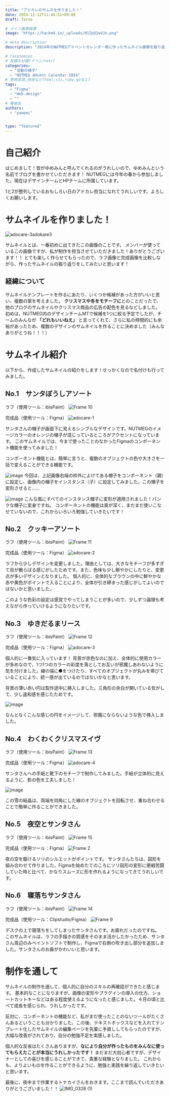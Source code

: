 ```yaml
---
title: "アドカレのサムネを作りました！"
date: 2024-12-12T11:44:51+09:00
draft: farse

# メイン画像画像
image: "https://hackmd.io/_uploads/H1ZpQ2wVJe.png"

# meta description
description: "2024年のNUTMEGアドベントカレンダー用に作ったサムネイル画像を振り返ってみたいと思います！使用ツールはibisPeint,Clipstudio,Figmaです"

# taxonomies
# 投稿の分類(イベントetc)
categories:
  - "活動の様子"
  - "NUTMEG Advent Calendar 2024"
# 使用言語,技術など(html,css,ruby,goなど)
tags:
  - "Figma"
  - "Web-design"
  - ""
# 著者名
authors:
  - "yumemi"


type: "featured"
---
```

# 自己紹介

はじめまして！皆がゆめみんと呼んでくれるのがうれしいので、ゆめみんという名前でブログを書かせていただきます！
NUTMEGには今年の春から参加しました。現在はデザインチームとHPチームに所属しています。

1と2が整列しているおもしろい日のアドカレ担当になれてうれしいです。よろしくお願いします。

# サムネイルを作りました！

![adocare-3adokare3](https://hackmd.io/_uploads/rk_lN2wV1l.png)

サムネイルとは、一番初めに出てきたこの画像のことです。
メンバーが使っているこの画像ですが、私が制作を担当させていただきました！ありがとうございます！！
とても楽しく作らせてもらったので、ラフ画像と完成画像を比較しながら、作ったサムネイルの振り返りをしてみたいと思います！

## 経緯について
サムネイルテンプレートを作るにあたり、いくつか候補があった方がいいと思い、複数の案を考えました。
**クリスマスや冬をモチーフに**とのことだったで、他のブログのサムネイルやクリスマス商品の広告の配色を見るなどしました。
初めは、NUTMEG内のデザインチームMTで候補を1つに絞る予定でしたが、チームのみんなが
**「どれもいいねえ」**
と言ってくれて、さらに私の時間的にも余裕があったため、複数のデザインのサムネイルを作ることに決めました（みんなありがとうね！！！）

# サムネイル紹介

以下から、作成したサムネイルの紹介をします！せっかくなので名付けも行ってみました。

## No.1　サンタぼうしアソート

ラフ（使用ツール：ibisPaint）
![Frame 10](https://hackmd.io/_uploads/rynKxXwNye.png)

完成品（使用ツール：Figma）
![adocare-1](https://hackmd.io/_uploads/By2fOxPV1g.png)

サンタさんの帽子が画面下に見えるシンプルなデザインです。NUTMEGのイメージカラーのオレンジの帽子が混じっているところがアクセントになっています。
このサムネイルでは、今まで使ったことのなかったFigmaのコンポーネント機能を使ってみました！

コンポーネント機能とは、簡単に言うと、複数のオブジェクトの色や大きさを一括で変えることができる機能です。

![image](https://hackmd.io/_uploads/HkXjdgwNJx.png)
今回は、上記画像右端の枠外によけてある帽子をコンポーネント（親）に設定し、画像内の帽子をインスタンス（子）に設定してみました。この帽子を変形させると......

![image](https://hackmd.io/_uploads/HkjT_evNkg.png)
こんな風にすべてのインスタンス帽子に変形が適用されました！パンクな帽子に変身ですね。
コンポーネントの機能は奥が深く、まだまだ使いこなせていないので、これからいろいろ勉強していきたいです！

## No.2　クッキーアソート

ラフ（使用ツール：ibisPaint）
![Frame 11](https://hackmd.io/_uploads/SkRybQPEJe.png)

完成品（使用ツール：Figma）
![adocare-2](https://hackmd.io/_uploads/S1wQ-7DNkl.png)

ラフから少しデザインを変更しました。理由としては、大きなモチーフが多すぎて目が散らばる感じがしたためです。また、色味も少し鮮やかにしたりと、変更点が多いデザインとなりました。
個人的に、全体的なブラウンの中に鮮やかな赤や黄色がポイントで入ることにより、全体が引き締まった感じがしてよいのではないかと思いました。

このような色彩の設定は感覚でやってしまうことが多いので、少しずつ論理も考えながら作っていけるようになりたいです。

## No.3　ゆきだるまリース

ラフ（使用ツール：ibisPaint）
![Frame 12](https://hackmd.io/_uploads/ByRwAMDEkl.png)

完成品（使用ツール：Figma）
![adocare-3](https://hackmd.io/_uploads/ByWP-mPEkl.png)

個人的に一番気に入っています！
背景が赤色なのに加え、全体的に使用カラーが多めなので、1つ1つのカラーの彩度を落としてお互いが邪魔しあわないように気を付けました。線の端に●をつけたり、すべてのオブジェクトが丸みを帯びていることにより、統一感が出ているのではないかなと思います。

背景の薄い赤い円は製作途中に挿入しました。三角形の余白が開いている気がして、少し違和感を感じたためです。

![image](https://hackmd.io/_uploads/HyhD9ePEyx.png)

なんとなくこんな感じの円をイメージして、邪魔にならないような色で挿入しました。

## No.4　わくわくクリスマスイヴ
ラフ（使用ツール：ibisPaint）
![Frame 13](https://hackmd.io/_uploads/Byk6CMPE1g.png)

完成品（使用ツール：Figma）
![adocare-4](https://hackmd.io/_uploads/BJaK-QDNyg.png)

サンタさんへの手紙と靴下のモチーフで制作してみました。手紙が立体的に見えるように、影の色を工夫しました！

![image](https://hackmd.io/_uploads/H1AhVhDEJe.png)

この雪の結晶は、両端を四角にした線のオブジェクトを回転させ、重ね合わせることで簡単に作ることができました。


## No.5　夜空とサンタさん
ラフ（使用ツール：ibisPaint）
![Frame 15](https://hackmd.io/_uploads/BkGzMmD4kx.png)

完成品（使用ツール：Figma）
![Frame 2](https://hackmd.io/_uploads/H1peMmDVye.png)

夜の空を駆けるソリのシルエットがポイントです。
サンタさんたちは、図形を組み合わせて作りました。Figmaを始めたてのころにソリ図形の変形に悪戦苦闘していた時と比べて、かなりスムーズに形を作れるようになってきてうれしいです。

## No.6　寝落ちサンタさん
ラフ（使用ツール：ibisPaint）
![Frame 14](https://hackmd.io/_uploads/SJAZ1XvNyx.png)

完成品（使用ツール：Clipstudio/Figma）
![Frame 9](https://hackmd.io/_uploads/H1QEymv4Jx.png)

デスクの上で寝落ちをしてしまったサンタさんです。お疲れだったのですね。
このサムネイルは、ラフの手描きの質感をそのまま活かしたかったため、サンタさん周辺のみペイントソフトで制作し、Figmaで右側の吹き出し部分を追加しました。サンタさんのお鼻がかわいいと思います。

# 制作を通して

サムネイルの制作を通して、個人的に自分のスキルの再確認ができたと感じます。
基本的なことになりますが、画像の変形やプラグインの導入の仕方、ショートカットキーなどはある程度使えるようになったと感じました。４月の頃と比べて成長を感じられ、うれしかったです。

反対に、コンポーネントの機能など、私がまだ使ったことのないツールがたくさんあるということも分かりました。この後、テキストボックスなどを入れてテンプレート化したサムネイルの編集ページを先輩に手直ししてもらったのですが、大幅な改善がされており、自分の勉強不足を実感しました。

個人的な反省はたくさんありますが、**なにより自分が作ったものをみんなに使ってもらえたことが本当にうれしかったです！**
まだまだ大初心者ですが、デザイナーとしての喜びを感じることができて、貴重な経験となりました。
これからも、よりよいものを作ることができるように、勉強と実践を繰り返していきたいと思います。

最後に、夜中まで作業するトナカイさんをおきます。ここまで読んでいただきありがとうございました！！
![IMG_0328 (1)](https://hackmd.io/_uploads/HyG0JQDNyg.jpg)
